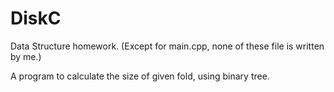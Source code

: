 # DiskC
Data Structure homework. (Except for main.cpp, none of these file is written by me.)

A program to calculate the size of given fold, using binary tree.

